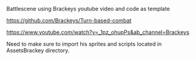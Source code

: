 Battlescene using Brackeys youtube video and code as template


https://github.com/Brackeys/Turn-based-combat

https://www.youtube.com/watch?v=_1pz_ohupPs&ab_channel=Brackeys

Need to make sure to import his sprites and scripts located in AssetsBrackey directory.
